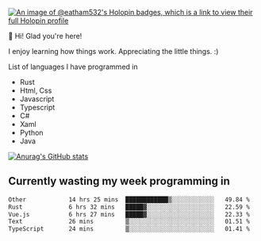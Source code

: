 [![An image of @eatham532's Holopin badges, which is a link to view their full Holopin profile](https://holopin.me/eatham532)](https://holopin.io/@eatham532)


👋 Hi! Glad you're here!

I enjoy learning how things work. Appreciating the little things. :)


List of languages I have programmed in
- Rust
- Html, Css
- Javascript
- Typescript
- C#
- Xaml
- Python
- Java

[![Anurag's GitHub stats](https://github-readme-stats.vercel.app/api?username=Eatham532&theme=dark)](https://github.com/anuraghazra/github-readme-stats)


## Currently wasting my week programming in
<!--START_SECTION:waka-->

```txt
Other            14 hrs 25 mins  ████████████▒░░░░░░░░░░░░   49.84 %
Rust             6 hrs 32 mins   █████▓░░░░░░░░░░░░░░░░░░░   22.59 %
Vue.js           6 hrs 27 mins   █████▓░░░░░░░░░░░░░░░░░░░   22.33 %
Text             26 mins         ▒░░░░░░░░░░░░░░░░░░░░░░░░   01.51 %
TypeScript       24 mins         ▒░░░░░░░░░░░░░░░░░░░░░░░░   01.41 %
```

<!--END_SECTION:waka-->
